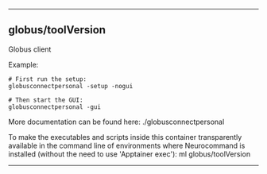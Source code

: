 
----------------------------------
## globus/toolVersion ##
Globus client

Example:
```
# First run the setup:
globusconnectpersonal -setup -nogui

# Then start the GUI:
globusconnectpersonal -gui
```

More documentation can be found here: ./globusconnectpersonal

To make the executables and scripts inside this container transparently available in the command line of environments where Neurocommand is installed (without the need to use 'Apptainer exec'): ml globus/toolVersion

----------------------------------
